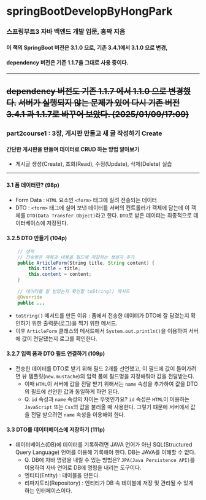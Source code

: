 # springBootDevelopByHongPark
### 스프링부트3 자바 백엔드 개발 입문, 홍팍 지음
#### 이 책의 SpringBoot 버전은 3.1.0 으로, 기존 3.4.1에서 3.1.0 으로 변경, 
#### dependency 버전은 기존 1.1.7을 그대로 사용 중이다.

---
~~dependency 버전도 기존 1.1.7 에서 1.1.0 으로 변경했다.~~
~~서버가 실행되지 않는 문제가 있어 다시 기존 버전 3.4.1 과 1.1.7로 바꾸어 보았다. (2025/01/09/17:09)~~
---
### part2course1 : 3장, 게시판 만들고 새 글 작성하기 Create 
#### 간단한 게시판을 만들며 데이터로 CRUD 하는 방법 알아보기 
* 게시글 생성(Create), 조회(Read), 수정(Update), 삭제(Delete) 실습 
---
#### 3.1 폼 데이터란? (98p) 
* Form Data : `HTML` 요소인 `<form>` 태그에 실려 전송되는 데이터 
* DTO : `<form>` 태그에 실어 보낸 데이터를 서버의 컨트롤러가 객체에 담는데 이 객체를 `DTO(Data Transfer Object)`라고 한다. `DTO`로 받은 데이터는 최종적으로 데이터베이스에 저장된다. 

#### 3.2.5 DTO 만들기 (104p)
```java
    // 생략
    // 전송받은 제목과 내용을 필드에 저장하는 생성자 추가 
    public ArticleForm(Strimg title, String content) {
        this.title = title;
        this.content = content;
    }
    
    // 데이터를 잘 받았는지 확인할 toString() 메서드 
    @Override
    public ...
```
* `toString()` 메서드를 만든 이유 : 폼에서 전송한 데이터가 DTO에 잘 담겼는지 확인하기 위한 출력문(로그)을 찍기 위한 메서드. 
* 이후 `ArticleForm` 클래스의 메서드에서 `System.out.println()`을 이용하여 서버에 값이 전달됐는지 로그를 확인한다.

#### 3.2.7 입력 폼과 DTO 필드 연결하기 (109p)
* 전송한 데이터를 DTO로 받기 위해 필드 2개를 선언했고, 이 필드에 값이 들어가려면 뷰 템플릿(`new.mustache`)의 입력 폼에 필드명을 지정해줘야 값을 전달받는다. 
  * 이때 `HTML`이 서버에 값을 전달 받기 위해서는 `name` 속성을 추가하여 값을 DTO의 필드에 선언한 값과 동일하게 하면 된다.
  * Q. `id` 속성과 `name` 속성의 차이는 무엇인가요? `id` 속성은 `HTML`이 이용하는 `JavaScript` 또는 `Css`의 값을 불러올 때 사용한다. 그렇기 떄문에 서버에서 값을 전달 받으려면 `name` 속성을 이용해야 한다.

#### 3.3 DTO를 데이터베이스에 저장하기 (111p)
* 데이터베이스(DB)에 데이터를 기록하려면 JAVA 언어가 아닌 SQL(Structured Query Language) 언어를 이용해 기록해야 한다. DB는 JAVA를 이해할 수 없다.
  * Q. DB에 자바 명령을 내릴 수 있는 방법은? `JPA(Java Persistence API)`를 이용하여 자바 언어로 DB에 명령을 내리는 도구이다.
  * 엔티티(Entity) : 테이블을 만든다.
  * 리파지토리(Repository) : 엔티티가 DB 속 테이블에 저장 및 관리될 수 있게 하는 인터페이스이다.
